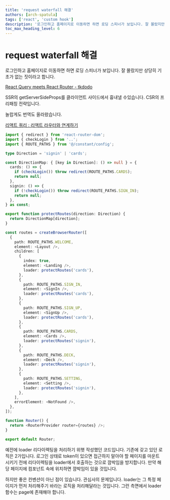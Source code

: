 ```yaml
---
title: 'request waterfall 해결'
authors: [arch-spatula]
tags: ['react', 'custom hook']
description: '로그인하고 홈페이지로 이동하면 하면 로딩 스피너가 보입니다. 잘 몰랐지만 상당히 기초가 없는 짓이라고 합니다.'
toc_max_heading_level: 6
---
```


# request waterfall 해결

로그인하고 홈페이지로 이동하면 하면 로딩 스피너가 보입니다. 잘 몰랐지만 상당히 기초가 없는 짓이라고 합니다.

<!--truncate-->

[React Query meets React Router - tkdodo](https://tkdodo.eu/blog/react-query-meets-react-router)

SSR의 getServerSideProps를 클라이언트 사이드에서 흉내낼 수있습니다. CSR의 프리패칭 전략입니다.

놀랍게도 번역도 올라왔습니다.

[리액트 쿼리 : 리액트 라우터와 연계하기](https://itchallenger.tistory.com/719)

```ts
import { redirect } from 'react-router-dom';
import { checkLogin } from '..';
import { ROUTE_PATHS } from '@/constant/config';

type Direction = 'signin' | 'cards';

const DirectionMap: { [key in Direction]: () => null } = {
  cards: () => {
    if (checkLogin()) throw redirect(ROUTE_PATHS.CARDS);
    return null;
  },
  signin: () => {
    if (!checkLogin()) throw redirect(ROUTE_PATHS.SIGN_IN);
    return null;
  },
} as const;

export function protectRoutes(direction: Direction) {
  return DirectionMap[direction];
}
```

```ts title="route.ts"
const routes = createBrowserRouter([
  {
    path: ROUTE_PATHS.WELCOME,
    element: <Layout />,
    children: [
      {
        index: true,
        element: <Landing />,
        loader: protectRoutes('cards'),
      },
      {
        path: ROUTE_PATHS.SIGN_IN,
        element: <SignIn />,
        loader: protectRoutes('cards'),
      },
      {
        path: ROUTE_PATHS.SIGN_UP,
        element: <SignUp />,
        loader: protectRoutes('cards'),
      },
      {
        path: ROUTE_PATHS.CARDS,
        element: <Cards />,
        loader: protectRoutes('signin'),
      },
      {
        path: ROUTE_PATHS.DECK,
        element: <Deck />,
        loader: protectRoutes('signin'),
      },
      {
        path: ROUTE_PATHS.SETTING,
        element: <Setting />,
        loader: protectRoutes('signin'),
      },
    ],
    errorElement: <NotFound />,
  },
]);

function Router() {
  return <RouterProvider router={routes} />;
}

export default Router;
```

예전에 loader 리다이렉팅을 처리하기 위햇 작성했던 코드입니다. 기존에 갖고 있던 로직은 2가입니다. 로그인 상태로 token이 있으면 접근하지 말아야 할 페이지를 마운트 시키기 전에 리다이렉팅을 loader에서 호출하는 것으로 깜박임을 방지합니다. 만약 해당 페이지에 컴포넌트 속에 위치하면 깜박임이 있을 것입니다.

하지만 좋은 컨벤션이 아닌 점이 있습니다. 관심사의 문제입니다. loader는 그 특정 페이지가 먼저 처리해주기 바라는 로직을 처리해달라는 것입니다. 그런 측면에서 loader 함수는 page에 존재해야 합니다.
